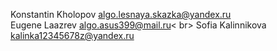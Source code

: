 Konstantin Kholopov algo.lesnaya.skazka@yandex.ru<br>
Eugene Laazrev algo.asus399@mail.ru< br>
Sofia Kalinnikova kalinka12345678z@yandex.ru<br>

